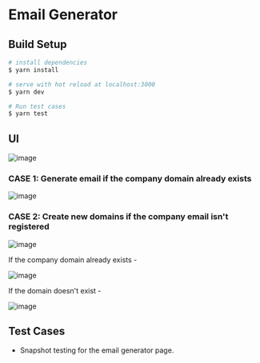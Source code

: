 # Email Generator

## Build Setup

```bash
# install dependencies
$ yarn install

# serve with hot reload at localhost:3000
$ yarn dev

# Run test cases
$ yarn test
```

## UI 

![image](https://user-images.githubusercontent.com/12967820/124657114-61b12680-dea2-11eb-99e1-82b2315a207b.png)

### CASE 1: Generate email if the company domain already exists

![image](https://user-images.githubusercontent.com/12967820/124657312-a3da6800-dea2-11eb-9cdd-8d77f5b043c3.png)

### CASE 2: Create new domains if the company email isn't registered

![image](https://user-images.githubusercontent.com/12967820/124657519-e13ef580-dea2-11eb-87f8-1a774561db54.png)

If the company domain already exists - 

![image](https://user-images.githubusercontent.com/12967820/124657624-0895c280-dea3-11eb-9ffc-16ec87315d1d.png)

If the domain doesn't exist - 

![image](https://user-images.githubusercontent.com/12967820/124657693-2105dd00-dea3-11eb-84de-aeee73190a2c.png)



## Test Cases

- Snapshot testing for the email generator page.
